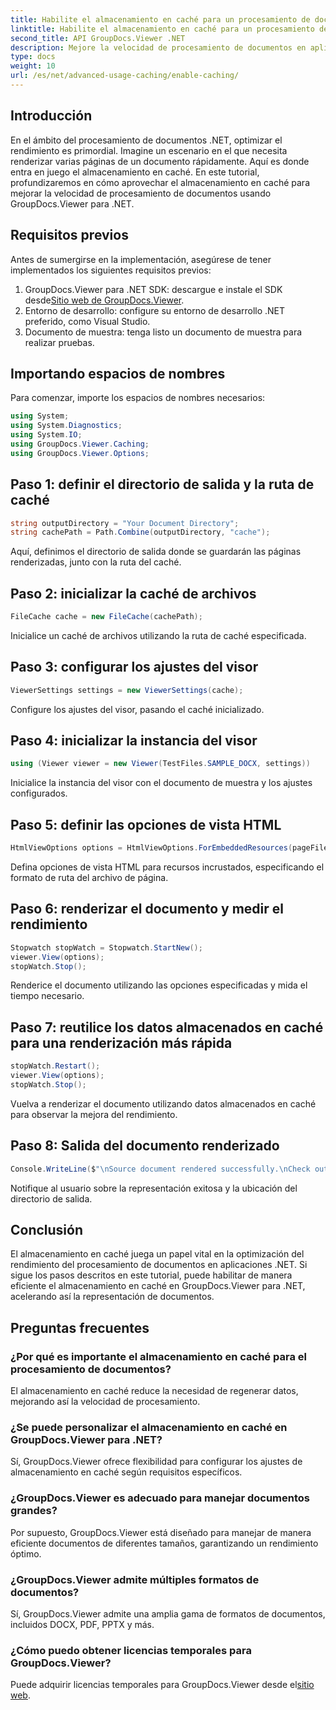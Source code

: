 ```yaml
---
title: Habilite el almacenamiento en caché para un procesamiento de documentos más rápido
linktitle: Habilite el almacenamiento en caché para un procesamiento de documentos más rápido
second_title: API GroupDocs.Viewer .NET
description: Mejore la velocidad de procesamiento de documentos en aplicaciones .NET con GroupDocs.Viewer aprovechando el almacenamiento en caché. Optimice el rendimiento sin esfuerzo.
type: docs
weight: 10
url: /es/net/advanced-usage-caching/enable-caching/
---
```

## Introducción
En el ámbito del procesamiento de documentos .NET, optimizar el rendimiento es primordial. Imagine un escenario en el que necesita renderizar varias páginas de un documento rápidamente. Aquí es donde entra en juego el almacenamiento en caché. En este tutorial, profundizaremos en cómo aprovechar el almacenamiento en caché para mejorar la velocidad de procesamiento de documentos usando GroupDocs.Viewer para .NET.
## Requisitos previos
Antes de sumergirse en la implementación, asegúrese de tener implementados los siguientes requisitos previos:
1.  GroupDocs.Viewer para .NET SDK: descargue e instale el SDK desde[Sitio web de GroupDocs.Viewer](https://releases.groupdocs.com/viewer/net/).
2. Entorno de desarrollo: configure su entorno de desarrollo .NET preferido, como Visual Studio.
3. Documento de muestra: tenga listo un documento de muestra para realizar pruebas.

## Importando espacios de nombres
Para comenzar, importe los espacios de nombres necesarios:
```csharp
using System;
using System.Diagnostics;
using System.IO;
using GroupDocs.Viewer.Caching;
using GroupDocs.Viewer.Options;
```

## Paso 1: definir el directorio de salida y la ruta de caché
```csharp
string outputDirectory = "Your Document Directory";
string cachePath = Path.Combine(outputDirectory, "cache");
```
Aquí, definimos el directorio de salida donde se guardarán las páginas renderizadas, junto con la ruta del caché.
## Paso 2: inicializar la caché de archivos
```csharp
FileCache cache = new FileCache(cachePath);
```
Inicialice un caché de archivos utilizando la ruta de caché especificada.
## Paso 3: configurar los ajustes del visor
```csharp
ViewerSettings settings = new ViewerSettings(cache);
```
Configure los ajustes del visor, pasando el caché inicializado.
## Paso 4: inicializar la instancia del visor
```csharp
using (Viewer viewer = new Viewer(TestFiles.SAMPLE_DOCX, settings))
```
Inicialice la instancia del visor con el documento de muestra y los ajustes configurados.
## Paso 5: definir las opciones de vista HTML
```csharp
HtmlViewOptions options = HtmlViewOptions.ForEmbeddedResources(pageFilePathFormat);
```
Defina opciones de vista HTML para recursos incrustados, especificando el formato de ruta del archivo de página.
## Paso 6: renderizar el documento y medir el rendimiento
```csharp
Stopwatch stopWatch = Stopwatch.StartNew();
viewer.View(options);
stopWatch.Stop();
```
Renderice el documento utilizando las opciones especificadas y mida el tiempo necesario.
## Paso 7: reutilice los datos almacenados en caché para una renderización más rápida
```csharp
stopWatch.Restart();
viewer.View(options);
stopWatch.Stop();
```
Vuelva a renderizar el documento utilizando datos almacenados en caché para observar la mejora del rendimiento.
## Paso 8: Salida del documento renderizado
```csharp
Console.WriteLine($"\nSource document rendered successfully.\nCheck output in {outputDirectory}.");
```
Notifique al usuario sobre la representación exitosa y la ubicación del directorio de salida.

## Conclusión
El almacenamiento en caché juega un papel vital en la optimización del rendimiento del procesamiento de documentos en aplicaciones .NET. Si sigue los pasos descritos en este tutorial, puede habilitar de manera eficiente el almacenamiento en caché en GroupDocs.Viewer para .NET, acelerando así la representación de documentos.
## Preguntas frecuentes
### ¿Por qué es importante el almacenamiento en caché para el procesamiento de documentos?
El almacenamiento en caché reduce la necesidad de regenerar datos, mejorando así la velocidad de procesamiento.
### ¿Se puede personalizar el almacenamiento en caché en GroupDocs.Viewer para .NET?
Sí, GroupDocs.Viewer ofrece flexibilidad para configurar los ajustes de almacenamiento en caché según requisitos específicos.
### ¿GroupDocs.Viewer es adecuado para manejar documentos grandes?
Por supuesto, GroupDocs.Viewer está diseñado para manejar de manera eficiente documentos de diferentes tamaños, garantizando un rendimiento óptimo.
### ¿GroupDocs.Viewer admite múltiples formatos de documentos?
Sí, GroupDocs.Viewer admite una amplia gama de formatos de documentos, incluidos DOCX, PDF, PPTX y más.
### ¿Cómo puedo obtener licencias temporales para GroupDocs.Viewer?
 Puede adquirir licencias temporales para GroupDocs.Viewer desde el[sitio web](https://purchase.groupdocs.com/temporary-license/).